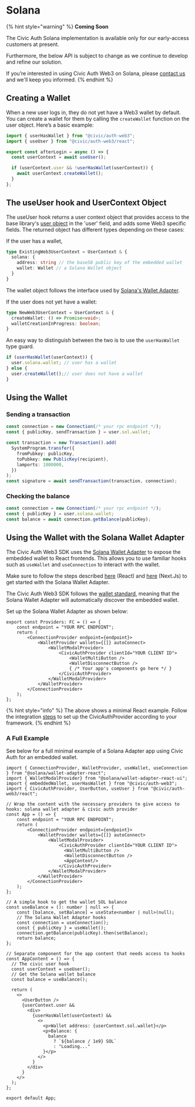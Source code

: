 # Solana

{% hint style="warning" %}
**Coming Soon**

The Civic Auth Solana implementation is available only for our early-access customers at present.

Furthermore, the below API is subject to change as we continue to develop and refine our solution.

If you’re interested in using Civic Auth Web3 on Solana, please [contact us](https://discord.com/invite/MWmhXauJw8/?referrer=home-discord) and we'll keep you informed.
{% endhint %}

## Creating a Wallet

When a new user logs in, they do not yet have a Web3 wallet by default. You can create a wallet for them by calling the `createWallet` function on the user object. Here’s a basic example:

```javascript
import { userHasWallet } from "@civic/auth-web3";
import { useUser } from "@civic/auth-web3/react";

export const afterLogin = async () => {
  const userContext = await useUser();

  if (userContext.user && !userHasWallet(userContext)) {
    await userContext.createWallet();
  }
};
```

## **The useUser hook and UserContext Object**

The useUser hook returns a user context object that provides access to the base library's [user object](../integration/react.md#user) in the 'user' field, and adds some Web3 specific fields. The returned object has different types depending on these cases:

If the user has a wallet,

```typescript
type ExistingWeb3UserContext = UserContext & {
  solana: {
    address: string // the base58 public key of the embedded wallet
    wallet: Wallet // a Solana Wallet object
  } 
}
```

The wallet object follows the interface used by [Solana's Wallet Adapter](https://www.npmjs.com/package/@solana/wallet-adapter-react).

If the user does not yet have a wallet:

```typescript
type NewWeb3UserContext = UserContext & {
  createWallet: () => Promise<void>;
  walletCreationInProgress: boolean;
} 
```

An easy way to distinguish between the two is to use the `userHasWallet` type guard.

```typescript
if (userHasWallet(userContext)) {
  user.solana.wallet; // user has a wallet
} else {
  user.createWallet();// user does not have a wallet
}
```

## Using the Wallet

### Sending a transaction

```typescript
const connection = new Connection(/* your rpc endpoint */);  
const { publicKey, sendTransaction } = user.sol.wallet;

const transaction = new Transaction().add(
  SystemProgram.transfer({
    fromPubkey: publicKey,
    toPubkey: new PublicKey(recipient),
    lamports: 1000000,
  })
);
const signature = await sendTransaction(transaction, connection);
```

### Checking the balance

```typescript
const connection = new Connection(/* your rpc endpoint */);
const { publicKey } = user.solana.wallet;
const balance = await connection.getBalance(publicKey);
```

## Using the Wallet with the Solana Wallet Adapter

The Civic Auth Web3 SDK uses the [Solana Wallet Adapter](https://www.npmjs.com/package/@solana/wallet-adapter-react) to expose the embedded wallet to React frontends. This allows you to use familiar hooks such as `useWallet` and `useConnection` to interact with the wallet.

Make sure to follow the steps described [here](https://solana.com/developers/cookbook/wallets/connect-wallet-react) (React) and [here](https://solana.com/developers/guides/wallets/add-solana-wallet-adapter-to-nextjs) (Next.Js) to get started with the Solana Wallet Adapter.

The Civic Auth Web3 SDK follows the [wallet standard](https://github.com/wallet-standard/wallet-standard?tab=readme-ov-file), meaning that the Solana Wallet Adapter will automatically discover the embedded wallet.

Set up the Solana Wallet Adapter as shown below:

```tsx
export const Providers: FC = () => {
    const endpoint = "YOUR RPC ENDPOINT";
    return (
        <ConnectionProvider endpoint={endpoint}>
            <WalletProvider wallets={[]} autoConnect>
                <WalletModalProvider>
                    <CivicAuthProvider clientId="YOUR CLIENT ID">
                        <WalletMultiButton />
                        <WalletDisconnectButton />
                        { /* Your app's components go here */ }
                    </CivicAuthProvider>
                </WalletModalProvider>
            </WalletProvider>
        </ConnectionProvider>
    );
};
```

{% hint style="info" %}
The above shows a minimal React example. Follow the integration [steps](broken-reference) to set up the CivicAuthProvider according to your framework.
{% endhint %}

### A Full Example

See below for a full minimal example of a Solana Adapter app using Civic Auth for an embedded wallet.&#x20;

```tsx
import { ConnectionProvider, WalletProvider, useWallet, useConnection } from "@solana/wallet-adapter-react";
import { WalletModalProvider} from "@solana/wallet-adapter-react-ui";
import { embeddedWallet, userHasWallet } from "@civic/auth-web3";
import { CivicAuthProvider, UserButton, useUser } from "@civic/auth-web3/react";

// Wrap the content with the necessary providers to give access to hooks: solana wallet adapter & civic auth provider
const App = () => {
    const endpoint = "YOUR RPC ENDPOINT";
    return (
        <ConnectionProvider endpoint={endpoint}>
            <WalletProvider wallets={[]} autoConnect>
                <WalletModalProvider>
                    <CivicAuthProvider clientId="YOUR CLIENT ID">
                      <WalletMultiButton />
                      <WalletDisconnectButton />
                      <AppContent/>
                    </CivicAuthProvider>
                </WalletModalProvider>
            </WalletProvider>
        </ConnectionProvider>
    );
};

// A simple hook to get the wallet SOL balance
const useBalance = (): number | null => {
    const [balance, setBalance] = useState<number | null>(null);
    // The Solana Wallet Adapter hooks
    const connection = useConnection();
    const { publicKey } = useWallet();
    connection.getBalance(publicKey).then(setBalance);
    return balance;
};

// Separate component for the app content that needs access to hooks
const AppContent = () => {
  // The civic user hook
  const userContext = useUser();
  // Get the Solana wallet balance
  const balance = useBalance();

  return (
    <>
      <UserButton />
      {userContext.user && 
        <div>
          {userHasWallet(userContext) && 
            <>
              <p>Wallet address: {userContext.sol.wallet}</p>
              <p>Balance: {
                balance
                  ? `${balance / 1e9} SOL`
                  : "Loading..."
              }</p>
            </>
          }
        </div>
      }
    </>
  );
};

export default App;
```
